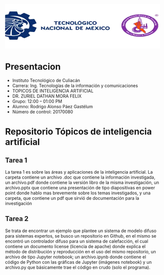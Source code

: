 <p align="center">
  <img src="./Teclogo.png" alt="Logo tec culiacan">
</p>
<p align="center">

# Presentacion
- Instituto Tecnológico de Culiacán
- Carrera: Ing. Tecnologías de la información y comunicaciones 
- TOPICOS DE INTELIGENCIA ARTIFICIAL
- DR. ZURIEL DATHAN MORA FELIX
- Grupo: 12:00 – 01:00 PM 
- Alumno: Rodrigo Alonso Páez Gastélum
- Número de control: 20170080
</p>

# Repositorio Tópicos de inteligencia artificial 
## Tarea 1
La tarea 1 es sobre las áreas y aplicaciones de la inteligencia artificial.
La carpeta contiene un archivo .doc que contiene la información investigada, un archivo.pdf donde contiene la versión libro de la misma investigación, un archivo.pptx que contiene una presentación de tipo diapositivas en power point donde hablo mas brevemente sobre los temas investigados, y una carpeta, que contiene un pdf que sirvió de documentación para la investigación 
## Tarea 2
Se trata de encontrar un ejemplo que plantee un sistema de modelo difuso para sistemas expertos, se busco un repositorio en Github, en el mismo se encontró un controlador difuso para un sistema de calefacción, el cual contiene un documento license (licencia de apache) donde explica el método de distribución y reproducción en el uso del mismo repositorio, un archivo de tipo Jupyter notebook; un archivo.ipynb donde contiene el código de Python con las gráficas de Jupyter (imágenes notebook) y un archivo.py que básicamente trae el código en crudo (solo el programa).

